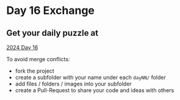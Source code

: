 # Day 16 Exchange

## Get your daily puzzle at

[2024 Day 16](https://adventofcode.com/2024/day/16)

To avoid merge conflicts:

* fork the project
* create a subfolder with your name under each `dayNN/` folder
* add files / folders / images into your subfolder
* create a Pull-Request to share your code and ideas with others

